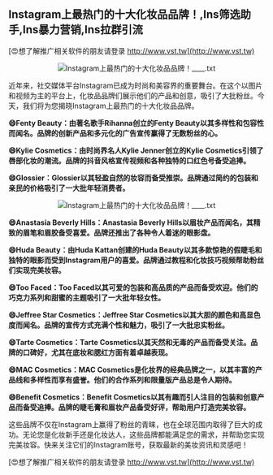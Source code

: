 ## **Instagram上最热门的十大化妆品品牌！,Ins筛选助手,Ins暴力营销,Ins拉群引流**

[😍想了解推广相关软件的朋友请登录 http://www.vst.tw](http://www.vst.tw)

 <center><img src="https://vst.tw/MP4/tuiguang/png/5.png" alt="Instagram上最热门的十大化妆品品牌！____.txt"></center>

近年来，社交媒体平台Instagram已成为时尚和美容界的重要舞台。在这个以图片和视频为主的平台上，化妆品品牌们展示他们的产品和创意，吸引了大批粉丝。今天，我们将为您揭晓Instagram上最热门的十大化妆品品牌。

**😄Fenty Beauty：由著名歌手Rihanna创立的Fenty Beauty以其多样性和包容性而闻名。品牌的创新产品和多元化的广告宣传赢得了无数粉丝的心。**

**😄Kylie Cosmetics：由时尚界名人Kylie Jenner创立的Kylie Cosmetics引领了唇部化妆的潮流。品牌的抖音风格宣传视频和各种独特的口红色号备受追捧。**

**😄Glossier：Glossier以其轻盈自然的妆容而备受推崇。品牌通过简约的包装和亲民的价格吸引了一大批年轻消费者。**

 <center><img src="https://vst.tw/MP4/tuiguang/png/2.png" alt="Instagram上最热门的十大化妆品品牌！____.txt"></center>

**😄Anastasia Beverly Hills：Anastasia Beverly Hills以眉妆产品而闻名，其精致的眉笔和眉胶备受喜爱。品牌还推出了各种令人着迷的眼影盘。**

**😄Huda Beauty：由Huda Kattan创建的Huda Beauty以其多款惊艳的假睫毛和独特的眼影而受到Instagram用户的喜爱。品牌通过教程和化妆技巧视频帮助粉丝们实现完美妆容。**

**😄Too Faced：Too Faced以其可爱的包装和高品质的产品而备受欢迎。他们的巧克力系列和甜蜜的主题吸引了一大批年轻女性。**

**😄Jeffree Star Cosmetics：Jeffree Star Cosmetics以其大胆的颜色和高显色度而闻名。品牌的宣传方式充满个性和魅力，吸引了一大批忠实粉丝。**

**😄Tarte Cosmetics：Tarte Cosmetics以其天然和无毒的产品而备受关注。品牌的口碑好，尤其在底妆和腮红方面有着卓越表现。**

**😄MAC Cosmetics：MAC Cosmetics是化妆界的经典品牌之一，以其丰富的产品线和多样性而享有盛誉。他们的合作系列和限量版产品总是令人期待。**

**😄Benefit Cosmetics：Benefit Cosmetics以其有趣而引人注目的包装和创意产品而备受追捧。品牌的睫毛膏和眉妆产品备受好评，帮助用户打造完美妆容。**

这些品牌不仅在Instagram上赢得了粉丝的青睐，也在全球范围内取得了巨大的成功。无论您是化妆新手还是化妆达人，这些品牌都能满足您的需求，并帮助您实现完美妆容。快来关注它们的Instagram账号，获取最新的美妆资讯和灵感吧！

[😍想了解推广相关软件的朋友请登录 http://www.vst.tw](http://www.vst.tw)



